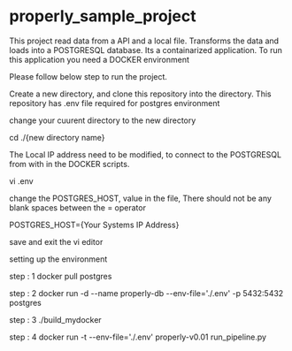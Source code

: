 # properly_sample_project
This project read data from a API and a local file. Transforms the data and loads into a POSTGRESQL database. Its a containarized application. To run this application you need a DOCKER environment

Please follow below step to run the project.

Create a new directory, and clone this repository into the directory. This repository has .env file required for postgres environment

change your cuurent directory to the new directory

cd ./{new directory name}

The Local IP address need to be modified, to connect to the POSTGRESQL from with in the DOCKER scripts.

vi .env

change the POSTGRES_HOST, value in the file, There should not be any blank spaces between the = operator

POSTGRES_HOST={Your Systems IP Address}

save and exit the vi editor
  
setting up the environment
  
step : 1 docker pull postgres
  
step : 2 docker run -d --name properly-db --env-file='./.env' -p 5432:5432 postgres
  
step : 3 ./build_mydocker
  
step : 4 docker run -t --env-file='./.env' properly-v0.01 run_pipeline.py
